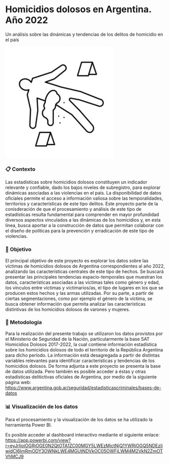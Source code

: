 # Homicidios dolosos en Argentina. Año 2022
Un análisis sobre las dinámicas y tendencias de los delitos de homicidio en el país

![Image text](https://github.com/Pazcabral/Homicidios_Argentina/blob/main/Homicide.JPG)

### :clipboard: Contexto
Las estadísticas sobre homicidios dolosos constituyen un indicador relevante y confiable, dado los bajos niveles de subregistro, para explorar dinámicas asociadas a las violencias en el país. La disponibilidad de datos oficiales permite el acceso a información valiosa sobre las temporalidades, territorios y características de este tipo delitos. Este proyecto parte de la conisderación de que el procesamiento y análisis de este tipo de estadísticas resulta fundamental para comprender en mayor profundidad diversos aspectos vinculados a las dinámicas de los homicidios y, en esta línea, busca aportar a la construcción de datos que permitan colaborar con el diseño de políticas para la prevención y erradicación de este tipo de violencias. 

### :dart: Objetivo 
El principal objetivo de este proyecto es explorar los datos sobre las víctimas de homicidios dolosos de Argentina correspondientes al año 2022, analizando las características centrales de este tipo de hechos. Se buscará presentar las principales tendencias espacio-temporales que muestran los datos, características asociadas a las víctimas tales como género y edad, los vínculos entre víctimas y victimarios/as, el tipo de lugares en los que se producen estos hechos y las armas utilizadas. Por su parte, a partir de ciertas segmentaciones, como por ejemplo el género de la víctima, se busca obtener información que permita analizar las características distintivas de los homicidios dolosos de varones y mujeres.

### :triangular_ruler: Metodología
Para la realización del presente trabajo se utilizaron los datos provistos por el Ministerio de Seguridad de la Nación, particularmente la base SAT Homicidios Dolosos 2017-2022, la cual contiene información estadística sobre los homicidios dolosos de todo el territorio de la República Argentina para dicho período. La información está desagregada a partir de distintas variables relevantes para identificar características y tendencias de los homicidios dolosos.
De forma adjunta a este proyecto se presenta la base de datos utilizada. Pero también es posible acceder a éstas y otras estadísticas delitictivas oficiales de Argentina, por medio de la siguiente página web: https://www.argentina.gob.ar/seguridad/estadisticascriminales/bases-de-datos

### :bar_chart: Visualización de los datos
Para el procesamiento y la visualización de los datos se ha utilizado la herramienta Power BI.

Es posible acceder al dashboard interactivo mediante el siguiente enlace: https://app.powerbi.com/view?r=eyJrIjoiOGRjOGE0N2QtOTA1ZC00MGY5LWEzMjctNjQ1YWRjOGQ5NDEzIiwidCI6ImRmODY3OWNkLWE4MGUtNDVkOC05OWFjLWM4M2VkN2ZmOTVhMCJ9 

